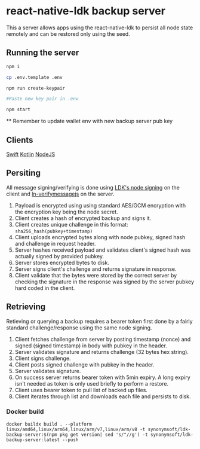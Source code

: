 # react-native-ldk backup server

This a server allows apps using the react-native-ldk to persist all node state remotely and can be restored only using the seed.

## Running the server
``` bash
npm i

cp .env.template .env

npm run create-keypair

#Paste new key pair in .env

npm start
```
** Remember to update wallet env with new backup server pub key

## Clients
[Swift](https://github.com/synonymdev/react-native-ldk/blob/master/lib/ios/Classes/BackupClient.swift)
[Kotlin](https://github.com/synonymdev/react-native-ldk/blob/master/lib/android/src/main/java/com/reactnativeldk/classes/BackupClient.kt)
[NodeJS](https://github.com/synonymdev/react-native-ldk/blob/master/backup-server/src/test.js)

## Persiting
All message signing/verifying is done using [LDK's node signing](https://docs.rs/lightning/latest/lightning/util/message_signing/fn.sign.html) on the client and [ln-verifymessagejs](https://github.com/SeverinAlexB/ln-verifymessagejs) on the server.

1. Payload is encrypted using using standard AES/GCM encryption with the encryption key being the node secret.
2. Client creates a hash of encrypted backup and signs it.
3. Client creates unique challenge in this format: `sha256_hash(pubkey+timestamp)`
4. Client uploads encrypted bytes along with node pubkey, signed hash and challenge in request header.
5. Server hashes received payload and validates client's signed hash was actually signed by provided pubkey.
6. Server stores encrypted bytes to disk.
7. Server signs client's challenge and returns signature in response.
8. Client validate that the bytes were stored by the correct server by checking the signature in the response was signed by the server pubkey hard coded in the client.

## Retrieving
Retieving or querying a backup requires a bearer token first done by a fairly standard challenge/response using the same node signing.

1. Client fetches challenge from server by posting timestamp (nonce) and signed (signed timestamp) in body with pubkey in the header.
2. Server validates signature and returns challenge (32 bytes hex string).
3. Client signs challenge.
4. Client posts signed challenge with pubkey in the header.
5. Server validates signature.
6. On success server returns bearer token with 5min expiry. A long expiry isn't needed as token is only used briefly to perform a restore.
7. Client uses bearer token to pull list of backed up files.
8. Client iterates through list and downloads each file and persists to disk.

### Docker build
```
docker buildx build . --platform linux/amd64,linux/arm64,linux/arm/v7,linux/arm/v8 -t synonymsoft/ldk-backup-server:$(npm pkg get version| sed 's/"//g') -t synonymsoft/ldk-backup-server:latest --push
```
